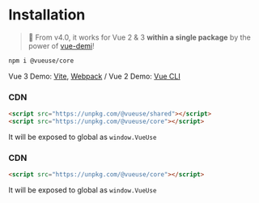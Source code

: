 # Installation

> 🎩 From v4.0, it works for Vue 2 & 3 **within a single package** by the power of [vue-demi](https://github.com/vueuse/vue-demi)!

```bash
npm i @vueuse/core
```

Vue 3 Demo: [Vite](https://github.com/vueuse/vueuse-vite-starter), [Webpack](https://github.com/vueuse/vueuse-vue3-example) / Vue 2 Demo: [Vue CLI](https://github.com/vueuse/vueuse-vue2-example)

### CDN

```html
<script src="https://unpkg.com/@vueuse/shared"></script>
<script src="https://unpkg.com/@vueuse/core"></script>
```

It will be exposed to global as `window.VueUse`
### CDN

```html
<script src="https://unpkg.com/@vueuse/core"></script>
```

It will be exposed to global as `window.VueUse`
